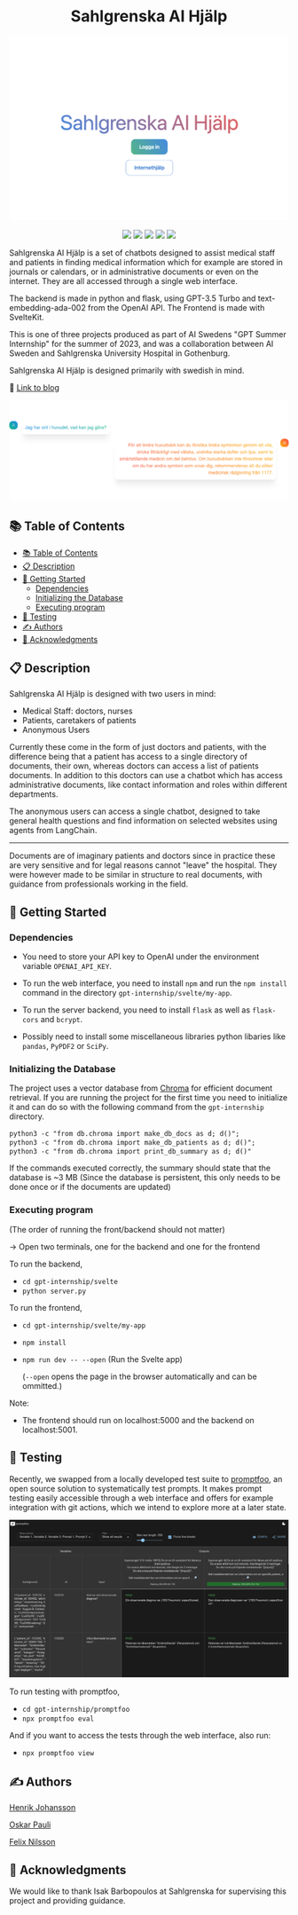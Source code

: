 <h1 align= center>Sahlgrenska AI Hjälp</h1>



<p align="center">
  <img src="img/SAH.png" />
</p>

<p align="center">
<img src="https://img.shields.io/badge/python-3670A0?style=for-the-badge&logo=python&logoColor=ffdd54"/>
<img src="https://img.shields.io/badge/chatGPT-74aa9c?style=for-the-badge&logo=openai&logoColor=white"/>
<img src="https://img.shields.io/badge/pandas-%23150458.svg?style=for-the-badge&logo=pandas&logoColor=white"/>
<img src="https://img.shields.io/badge/Svelte-4A4A55?style=for-the-badge&logo=svelte&logoColor=FF3E00"/>
<img src="https://img.shields.io/badge/Flask-000000?style=for-the-badge&logo=flask&logoColor=white"/>
</p>


Sahlgrenska AI Hjälp is a set of chatbots designed to assist medical staff and patients in finding medical information which for example are stored in journals or calendars, or in administrative documents or even on the internet. They are all accessed through a single web interface.

The backend is made in python and flask, using GPT-3.5 Turbo and text-embedding-ada-002 from the OpenAI API.
The Frontend is made with SvelteKit.

This is one of three projects produced as part of AI Swedens "GPT Summer Internship" for the summer of 2023, and was a collaboration between AI Sweden and Sahlgrenska University Hospital in Gothenburg.

Sahlgrenska AI Hjälp is designed primarily with swedish in mind.

🔗 [Link to blog]( https://my.ai.se/projects/287)

<p align="center">
  <img src="img/dialoguenew.png" />
</p>


## 📚 Table of Contents 
- [📚 Table of Contents](#-table-of-contents)
- [📋 Description](#-description)
- [🚀 Getting Started](#-getting-started)
  - [Dependencies](#dependencies)
  - [Initializing the Database](#initializing-the-database)
  - [Executing program](#executing-program)
- [🧪 Testing](#-testing)
- [✍️ Authors](#️-authors)
- [🤝 Acknowledgments](#-acknowledgments)




## 📋 Description

Sahlgrenska AI Hjälp is designed with two users in mind:

* Medical Staff: doctors, nurses
* Patients, caretakers of patients
* Anonymous Users
  
Currently these come in the form of just doctors and patients, with the difference being that a patient has access to a single directory of documents, their own, whereas doctors can access a list of patients documents. In addition to this doctors can use a chatbot which has access administrative documents, like contact information and roles within different departments.

The anonymous users can access a single chatbot, designed to take general health questions and find information on selected websites using agents from LangChain.

---

Documents are of imaginary patients and doctors since in practice these are very sensitive and for legal reasons cannot "leave" the hospital.
They were however made to be similar in structure to real documents, with guidance from professionals working in the field.



## 🚀 Getting Started

### Dependencies

* You need to store your API key to OpenAI under the environment variable ```OPENAI_API_KEY```.
  
* To run the web interface, you need to install ```npm``` and run the ```npm install``` command in the directory ```gpt-internship/svelte/my-app```.
  
* To run the server backend, you need to install ```flask``` as well as ```flask-cors``` and ```bcrypt```.

* Possibly need to install some miscellaneous libraries python libaries like ```pandas```, ```PyPDF2``` or ```SciPy```.

### Initializing the Database
The project uses a vector database from [Chroma](https://docs.trychroma.com/) for efficient document retrieval. If you are running the project for the first time you need to initialize it and can do so with the following command from the ```gpt-internship``` directory.

```
python3 -c "from db.chroma import make_db_docs as d; d()"; 
python3 -c "from db.chroma import make_db_patients as d; d()";
python3 -c "from db.chroma import print_db_summary as d; d()"
```
If the commands executed correctly, the summary should state that the database is ~3 MB
(Since the database is persistent, this only needs to be done once or if the documents are updated)
### Executing program

(The order of running the front/backend should not matter)

-> Open two terminals, one for the backend and one for the frontend

To run the backend,
- `cd gpt-internship/svelte`
- `python server.py`


To run the frontend,
- `cd gpt-internship/svelte/my-app`
- `npm install`
- `npm run dev -- --open` (Run the Svelte app)

    (`--open` opens the page in the browser automatically and can be ommitted.)

Note:
- The frontend should run on localhost:5000 and the backend on localhost:5001.


## 🧪 Testing
Recently, we swapped from a locally developed test suite to [promptfoo](https://promptfoo.dev/docs/intro/), an open source solution to systematically test prompts. It makes prompt testing easily accessible through a web interface and offers for example integration with git actions, which we intend to explore more at a later state.

<p align="center">
  <img src="img/promptfoo.png" />
</p>

To run testing with promptfoo,
- `cd gpt-internship/promptfoo`
- `npx promptfoo eval`

And if you want to access the tests through the web interface, also run:
- `npx promptfoo view`

## ✍️ Authors
[Henrik Johansson](https://github.com/henkejson)

[Oskar Pauli](https://github.com/OGPauli)

[Felix Nilsson](https://github.com/Felix-Nilsson)


## 🤝 Acknowledgments

We would like to thank Isak Barbopoulos at Sahlgrenska for supervising this project and providing guidance.
